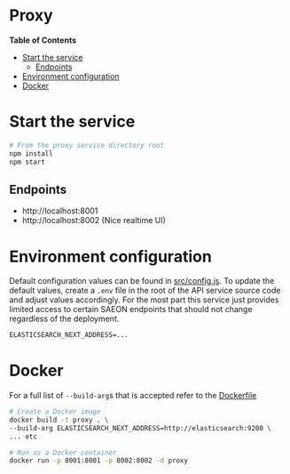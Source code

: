# Proxy

<!-- START doctoc generated TOC please keep comment here to allow auto update -->
<!-- DON'T EDIT THIS SECTION, INSTEAD RE-RUN doctoc TO UPDATE -->
**Table of Contents**

- [Start the service](#start-the-service)
  - [Endpoints](#endpoints)
- [Environment configuration](#environment-configuration)
- [Docker](#docker)

<!-- END doctoc generated TOC please keep comment here to allow auto update -->

# Start the service
```sh
# From the proxy service directory root
npm install
npm start
```

## Endpoints
- http://localhost:8001
- http://localhost:8002 (Nice realtime UI)

# Environment configuration
Default configuration values can be found in [src/config.js](src/config.js). To update the default values, create a `.env` file in the root of the API service source code and adjust values accordingly. For the most part this service just provides limited access to certain SAEON endpoints that should not change regardless of the deployment.

```txt
ELASTICSEARCH_NEXT_ADDRESS=...
```


# Docker
For a full list of `--build-arg`s that is accepted refer to the [Dockerfile](Dockerfile)

```sh
# Create a Docker image
docker build -t proxy . \
--build-arg ELASTICSEARCH_NEXT_ADDRESS=http://elasticsearch:9200 \
... etc

# Run as a Docker container
docker run -p 8001:8001 -p 8002:8002 -d proxy
```